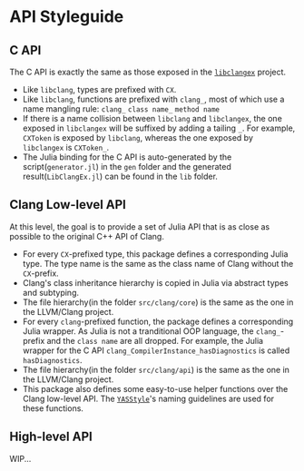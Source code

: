 # API Styleguide

## C API

The C API is exactly the same as those exposed in the [`libclangex`](https://github.com/Gnimuc/libclangex) project.

* Like `libclang`, types are prefixed with `CX`.
* Like `libclang`, functions are prefixed with `clang_`, most of which use a name mangling rule: `clang_` `class name_` `method name`
* If there is a name collision between `libclang` and `libclangex`, the one exposed in `libclangex` will be suffixed by adding a tailing `_`. For example, `CXToken` is exposed by `libclang`, whereas the one exposed by `libclangex` is `CXToken_`.
* The Julia binding for the C API is auto-generated by the script(`generator.jl`) in the `gen` folder and the generated result(`LibClangEx.jl`) can be found in the `lib` folder.

## Clang Low-level API

At this level, the goal is to provide a set of Julia API that is as close as possible to the original C++ API of Clang. 

* For every `CX`-prefixed type, this package defines a corresponding Julia type. The type name is the same as the class name of Clang without the `CX`-prefix.
* Clang's class inheritance hierarchy is copied in Julia via abstract types and subtyping.
* The file hierarchy(in the folder `src/clang/core`) is the same as the one in the LLVM/Clang project.
* For every `clang`-prefixed function, the package defines a corresponding Julia wrapper. As Julia is not a tranditional OOP language, the `clang_`-prefix and the `class name` are all dropped. For example, the Julia wrapper for the C API `clang_CompilerInstance_hasDiagnostics` is called `hasDiagnostics`.
* The file hierarchy(in the folder `src/clang/api`) is the same as the one in the LLVM/Clang project.
* This package also defines some easy-to-use helper functions over the Clang low-level API. The [`YASStyle`](https://github.com/jrevels/YASGuide)'s naming guidelines are used for these functions.

## High-level API

WIP...
